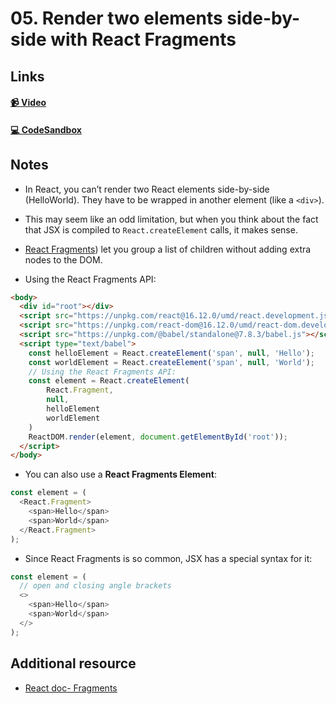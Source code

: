 # 05. Render two elements side-by-side with React Fragments

## Links

#### [📹 Video]()

#### [💻 CodeSandbox](https://codesandbox.io/s/github/kentcdodds/beginners-guide-to-react/tree/codesandbox/05-fragements?from-embed)

## Notes

- In React, you can’t render two React elements side-by-side (<span>Hello</span><span>World</span>). They have to be wrapped in another element (like a `<div>`).
- This may seem like an odd limitation, but when you think about the fact that JSX is compiled to `React.createElement` calls, it makes sense.
- [React Fragments](https://reactjs.org/docs/fragments.html)) let you group a list of children without adding extra nodes to the DOM.

- Using the React Fragments API:

```html
<body>
  <div id="root"></div>
  <script src="https://unpkg.com/react@16.12.0/umd/react.development.js"></script>
  <script src="https://unpkg.com/react-dom@16.12.0/umd/react-dom.development.js"></script>
  <script src="https://unpkg.com/@babel/standalone@7.8.3/babel.js"></script>
  <script type="text/babel">
    const helloElement = React.createElement('span', null, 'Hello');
    const worldElement = React.createElement('span', null, 'World');
    // Using the React Fragments API:
    const element = React.createElement(
        React.Fragment,
        null,
        helloElement
        worldElement
    )
    ReactDOM.render(element, document.getElementById('root'));
  </script>
</body>
```

- You can also use a **React Fragments Element**:

```js
const element = (
  <React.Fragment>
    <span>Hello</span>
    <span>World</span>
  </React.Fragment>
);
```

- Since React Fragments is so common, JSX has a special syntax for it:

```js
const element = (
  // open and closing angle brackets 
  <>
    <span>Hello</span>
    <span>World</span>
  </>
);
```

## Additional resource

- [React doc- Fragments](https://reactjs.org/docs/fragments.html)
